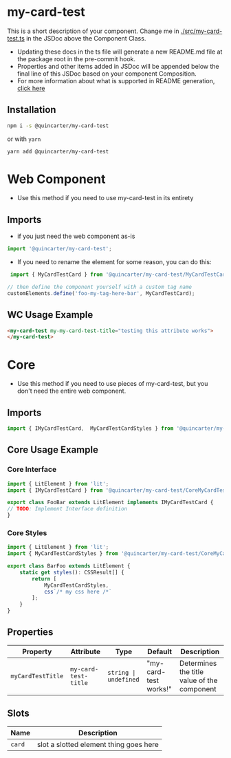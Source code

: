 # my-card-test

This is a short description of your component. Change me in [./src/my-card-test.ts](./src/my-card-test.ts#L6-42) in the JSDoc above the Component Class.

* Updating these docs in the ts file will generate a new README.md file at the package root in the pre-commit hook.
* Properties and other items added in JSDoc will be appended below the final line of this JSDoc based on your component Composition.
* For more information about what is supported in README generation, [click here](https://github.com/runem/web-component-analyzer)

## Installation
```bash
npm i -s @quincarter/my-card-test
```
or with `yarn`
```bash
yarn add @quincarter/my-card-test
```

# Web Component
* Use this method if you need to use my-card-test in its entirety
## Imports
* if you just need the web component as-is
```javascript
import '@quincarter/my-card-test';
```
* If you need to rename the element for some reason, you can do this:
```javascript
 import { MyCardTestCard } from '@quincarter/my-card-test/MyCardTestCard';

// then define the component yourself with a custom tag name
customElements.define('foo-my-tag-here-bar', MyCardTestCard);

```

## WC Usage Example
```html
<my-card-test my-my-card-test-title="testing this attribute works">
</my-card-test>
```

# Core
* Use this method if you need to use pieces of my-card-test, but you don't need the entire web component.
## Imports
```typescript
import { IMyCardTestCard,  MyCardTestCardStyles } from '@quincarter/my-card-test/CoreMyCardTestCard';
```

## Core Usage Example
### Core Interface
```typescript
import { LitElement } from 'lit';
import { IMyCardTestCard } from '@quincarter/my-card-test/CoreMyCardTestCard';

export class FooBar extends LitElement implements IMyCardTestCard {
// TODO: Implement Interface definition
}
```

### Core Styles
```typescript
import { LitElement } from 'lit';
import { MyCardTestCardStyles } from '@quincarter/my-card-test/CoreMyCardTestCard';

export class BarFoo extends LitElement {
    static get styles(): CSSResult[] {
        return [
            MyCardTestCardStyles,
            css`/* my css here /*`
        ];
    }
}
```

## Properties

| Property          | Attribute            | Type                  | Default               | Description                                 |
|-------------------|----------------------|-----------------------|-----------------------|---------------------------------------------|
| `myCardTestTitle` | `my-card-test-title` | `string \| undefined` | "my-card-test works!" | Determines the title value of the component |

## Slots

| Name   | Description                            |
|--------|----------------------------------------|
| `card` | slot a slotted element thing goes here |
